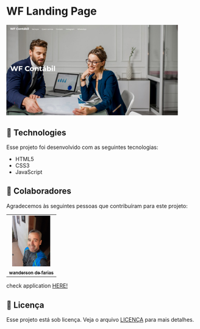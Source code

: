 # WF Landing Page

<img src="./foto.png" width="450px" alt="SL Landing Page">


## 🚀 Technologies

Esse projeto foi desenvolvido com as seguintes tecnologias:

- HTML5
- CSS3
- JavaScript

## 🤝 Colaboradores

Agradecemos às seguintes pessoas que contribuíram para este projeto:

<table>
  <tr>
    <td align="center">
      <a href="#">
        <img src="./foto.jpg" width="100px;" alt="Foto do wanderson de farias no GitHub"/><br>
        <sub>
          <b>wanderson de farias</b>
        </sub>
      </a>
    </td>
  </tr>
</table>

 check application <a href=" https://wandersondefariasprogramador.github.io/WF-CONTABIL/">HERE!</a>

## 📝 Licença

Esse projeto está sob licença. Veja o arquivo [LICENÇA](LICENSE.md) para mais detalhes.
